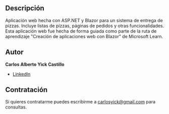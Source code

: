 ## Descripción ##

Aplicación web hecha con ASP.NET y Blazor para un sistema de entrega de pizzas. Incluye listas de pizzas, páginas de pedidos y otras funcionalidades. Esta aplicación web fue hecha de forma 
guiada como parte de la ruta de aprendizaje "Creación de aplicaciones web con Blazor" de Microsoft Learn.

## Autor ##
**Carlos Alberto Yick Castillo**

* [LinkedIn](www.linkedin.com/in/carlosyick)

## Contratación ##
Si quieres contratarme puedes escribirme a carlosyick@gmail.com para consultas.

